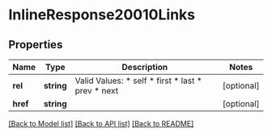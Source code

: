 # InlineResponse20010Links

## Properties
Name | Type | Description | Notes
------------ | ------------- | ------------- | -------------
**rel** | **string** | Valid Values:   * self   * first   * last   * prev   * next | [optional] 
**href** | **string** |  | [optional] 

[[Back to Model list]](../README.md#documentation-for-models) [[Back to API list]](../README.md#documentation-for-api-endpoints) [[Back to README]](../README.md)


